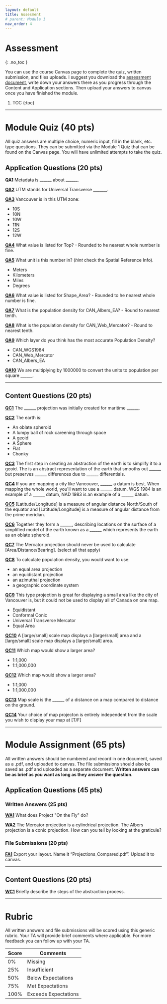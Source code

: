 ```yaml
---
layout: default
title: Assesment
# parent: Module 1
nav_order: 4
---
```


# Assessment
{: .no_toc }

You can use the course Canvas page to complete the quiz, written submission, and files uploads.  I suggest you download the [assessment document](https://github.com/June-Skeeter/Module2_GEOS270/blob/main/docs/Assessment.md), write down your answers there as you progress through the Content and Application sections.  Then upload your answers to canvas once you have finished the module.

1. TOC
{:toc}

---

# Module Quiz (40 pts)

All quiz answers are multiple choice, numeric input, fill in the blank, etc. type questions.  They can be submitted via the Module 1 Quiz that can be found on the Canvas page.  You will have unlimited attempts to take the quiz.

## Application Questions (20 pts)

[**QA1**](Application_Part1.md#qa1)
Metadata is ______ about ______.


[**QA2**](Application_Part1.md#qa2)
UTM stands for Universal Transverse _______.

[**QA3**](Application_Part1.md#qa3)
Vancouver is in this UTM zone:

- 10S
- 10N
- 10W
- 11N
- 12S
- 12W

[**QA4**](Application_Part2_1.md#qa4)
What value is listed for Top? - Rounded to he nearest whole number is fine.


[**QA5**](Application_Part2_1.md#qa5)
What unit is this number in? (*hint* check the Spatial Reference Info).
- Meters
- Kilometers
- Miles
- Degrees


[**QA6**](Application_Part2_1.md#qa6)
What value is listed for Shape_Area? - Rounded to he nearest whole number is fine.


[**QA7**](Application_Part2_1.md#qa7)
What is the population density for CAN_Albers_EA? - Round to nearest tenth.

[**QA8**](Application_Part2_1.md#qa8)
What is the population density for CAN_Web_Mercator? - Round to nearest tenth.


[**QA9**](Application_Part2_1.md#qa9)
Which layer do you think has the most accurate Population Density?
- CAN_WGS1984
- CAN_Web_Mercator
- CAN_Albers_EA

[**QA10**](Application_Part2_1.md#qa10)
We are multiplying by 1000000 to convert the units to population per square ______.

---

## Content Questions (20 pts)

[**QC1**](Content_Part1.md#qc1) 
The ______ projection was initially created for maritime ______.

[**QC2**](Content_Part1.md#qc2)
The earth is:

- An oblate spheroid
- A lumpy ball of rock careening through space
- A geoid
- A Sphere
- Flat
- Chonky

[**QC3**](Content_Part2_1.md#qc3)
The first step in creating an abstraction of the earth is to simplify it to a geoid.  The is an abstract representation of the earth that smooths out ______ but preserves ______ differences due to ______ differentials.

[**QC4**](Content_Part2_2.md#qc4) 
If you are mapping a city like Vancouver, ______ a datum is best.  When mapping the whole world, you'll want to use a ______ datum.  WGS 1984 is an example of a ______ datum, NAD 1983 is an example of a ______ datum.

[**QC5**](Content_Part2_3.md#qc5) 
[Latitude/Longitude] is a measure of angular distance North/South of the equator and [Latitude/Longitude] is a measure of angular distance from the prime meridian.  

[**QC6**](Content_Part2_3.md#qc6) 
Together they form a ______, describing locations on the surface of a simplified model of the earth known as a ______ which represents the earth as an oblate spheroid.


[**QC7**](Content_Part2_4.md#qc7) 
The Mercator projection should never be used to calculate [Area/Distance/Bearing]. (select all that apply)

[**QC8**](Content_Part2_4.md#qc8) 
To calculate population density, you would want to use:

- an equal area projection
- an equidistant projection
- an azimuthal projection
- a geographic coordinate system

[**QC9**](Content_Part2_4.md#qc9) 
This type projection is great for displaying a small area like the city of Vancouver is, but it could not be used to display all of Canada on one map.

- Equidistant
- Conformal Conic
- Universal Transverse Mercator
- Equal Area

[**QC10**](Content_Part2_5.md#qc0) 
A [large/small] scale map displays a [large/small] area and a [large/small] scale map displays a [large/small] area.


[**QC11**](Content_Part2_5.md#qc11) 
Which map would show a larger area?

- 1:1,000
- 1:1,000,000


[**QC12**](Content_Part2_5.md#qc12) 
Which map would show a larger area?

- 1:1,000
- 1:1,000,000

[**QC13**](Content_Part2_5.md#qc13) 
Map scale is the ______ of a distance on a map compared to distance on the ground.


[**QC14**](Content_Part2_5.md#qc14) 
Your choice of map projecton is entirely independent from the scale you wish to display your map at [T/F]

---

# Module Assignment (65 pts)

All written answers should be numbered and record in one document, saved as a .pdf, and uploaded to canvas.  The file submissions should also be saved as .pdf and uploaded as a separate document.  **Written answers can be as brief as you want as long as they answer the question.**

## Application Questions (45 pts)

### Written Answers (25 pts)

[**WA1**](Application_Part1.md#wa1)
What does Project "On the Fly" do?

[**WA2**](Application_Part2_2.md#wa2)
The Mercator projection is a cylindrical projection.  The Albers projection is a conic projection.  How can you tell by looking at the graticule?

### File Submissions (20 pts)

[**FA1**](Application_Part2_2.md#fa1)
Export your layout. Name it “Projections_Compared.pdf”. Upload it to canvas.

---

## Content Questions (20 pts)

[**WC1**](Content_Part2_4.md#wc1)
Briefly describe the steps of the abstraction process.

---

# Rubric 

All written answers and file submissions will be scored using this generic rubric.  Your TA will provide brief comments where applicable.  For more feedback you can follow up with your TA.

|Score|Comments            |
|-----|--------------------|
| 0%  |Missing             |
| 25% |Insufficient        |
| 50% |Below Expectations  |
| 75% |Met Expectations    |
| 100%|Exceeds Expectations|
